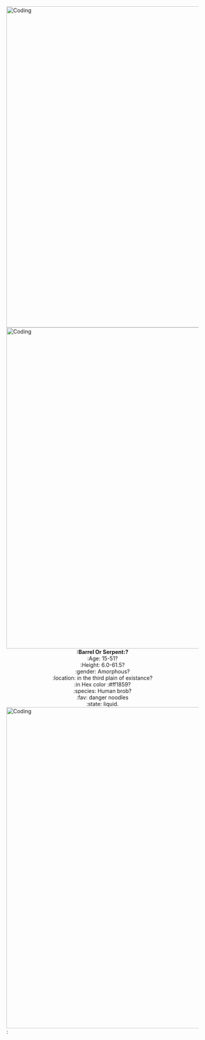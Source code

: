  <img align="center" alt="Coding" width="840" src="https://piskel-imgstore-b.appspot.com/img/d9359bf0-811a-11ed-9227-8fa77ee6295d.gif">
 <img align="center" alt="Coding" width="840" src="https://piskel-imgstore-b.appspot.com/img/b250f0f0-8117-11ed-8311-8fa77ee6295d.gif">
 <div align="center" style="font-weight: bold; ">:Barrel Or Serpent:?</div>
 <div align="center">:Age: 15-51?</div>
 <div align="center">:Height: 6.0-61.5?</div>
 <div align="center">:gender: Amorphous?</div>
 <div align="center">:location: in the third plain of existance?</div>
 <div align="center">:in Hex color :#ff1859?</div>
 <div align="center">:species: Human brob?</div>
 <div align="center">:fav: danger noodles</div>
 <div align="center">:state: liquid.</div>
 <img align="center" alt="Coding" width="840" src="https://piskel-imgstore-b.appspot.com/img/b250f0f0-8117-11ed-8311-8fa77ee6295d.gif">
 :
